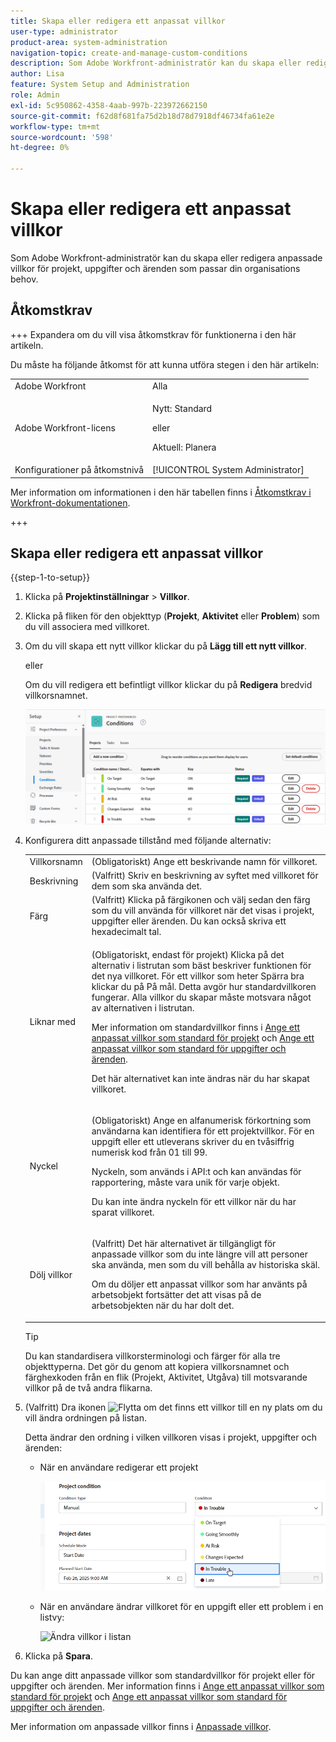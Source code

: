 ```yaml
---
title: Skapa eller redigera ett anpassat villkor
user-type: administrator
product-area: system-administration
navigation-topic: create-and-manage-custom-conditions
description: Som Adobe Workfront-administratör kan du skapa eller redigera anpassade villkor för projekt, uppgifter och ärenden som passar din organisations behov.
author: Lisa
feature: System Setup and Administration
role: Admin
exl-id: 5c950862-4358-4aab-997b-223972662150
source-git-commit: f62d8f681fa75d2b18d78d7918df46734fa61e2e
workflow-type: tm+mt
source-wordcount: '598'
ht-degree: 0%

---
```


# Skapa eller redigera ett anpassat villkor

Som Adobe Workfront-administratör kan du skapa eller redigera anpassade villkor för projekt, uppgifter och ärenden som passar din organisations behov.

## Åtkomstkrav

+++ Expandera om du vill visa åtkomstkrav för funktionerna i den här artikeln.

Du måste ha följande åtkomst för att kunna utföra stegen i den här artikeln:

<table style="table-layout:auto"> 
 <col> 
 <col> 
 <tbody> 
  <tr> 
   <td role="rowheader">Adobe Workfront</td> 
   <td>Alla</td> 
  </tr> 
  <tr> 
  <tr> 
   <td role="rowheader">Adobe Workfront-licens</td> 
   <td><p>Nytt: Standard</p>
       <p>eller</p>
       <p>Aktuell: Planera</p></td>
  </tr> 
  </tr> 
  <tr> 
   <td role="rowheader">Konfigurationer på åtkomstnivå</td> 
   <td>[!UICONTROL System Administrator]</td>
  </tr> 
 </tbody> 
</table>

Mer information om informationen i den här tabellen finns i [Åtkomstkrav i Workfront-dokumentationen](/help/quicksilver/administration-and-setup/add-users/access-levels-and-object-permissions/access-level-requirements-in-documentation.md).

+++

## Skapa eller redigera ett anpassat villkor

{{step-1-to-setup}}

1. Klicka på **Projektinställningar** > **Villkor**.

1. Klicka på fliken för den objekttyp (**Projekt**, **Aktivitet** eller **Problem**) som du vill associera med villkoret.

1. Om du vill skapa ett nytt villkor klickar du på **Lägg till ett nytt villkor**.

   eller

   Om du vill redigera ett befintligt villkor klickar du på **Redigera** bredvid villkorsnamnet.

   ![Redigera anpassat villkor](assets/custom-conditions-0825.png)

1. Konfigurera ditt anpassade tillstånd med följande alternativ:

   <table style="table-layout:auto"> 
    <col> 
    <col> 
    <tbody> 
     <tr> 
      <td>Villkorsnamn</td> 
      <td>(Obligatoriskt) Ange ett beskrivande namn för villkoret.</td> 
     </tr> 
     <tr> 
      <td>Beskrivning</td> 
      <td>(Valfritt) Skriv en beskrivning av syftet med villkoret för dem som ska använda det.</td> 
     </tr> 
     <tr> 
      <td>Färg</td> 
      <td>(Valfritt) Klicka på färgikonen och välj sedan den färg som du vill använda för villkoret när det visas i projekt, uppgifter eller ärenden. Du kan också skriva ett hexadecimalt tal.</td> 
     </tr> 
     <tr> 
      <td>Liknar med </td> 
      <td><p>(Obligatoriskt, endast för projekt) Klicka på det alternativ i listrutan som bäst beskriver funktionen för det nya villkoret. För ett villkor som heter Spärra bra klickar du på På mål. Detta avgör hur standardvillkoren fungerar. Alla villkor du skapar måste motsvara något av alternativen i listrutan.</p>
      <p>Mer information om standardvillkor finns i <a href="../../../administration-and-setup/customize-workfront/create-manage-custom-conditions/set-custom-condition-default-projects.md" class="MCXref xref">Ange ett anpassat villkor som standard för projekt</a> och <a href="../../../administration-and-setup/customize-workfront/create-manage-custom-conditions/set-custom-condition-default-tasks-issues.md" class="MCXref xref">Ange ett anpassat villkor som standard för uppgifter och ärenden</a>.</p>
      <p>Det här alternativet kan inte ändras när du har skapat villkoret.</p></td> 
     </tr> 
     <tr> 
      <td>Nyckel</td> 
      <td><p>(Obligatoriskt) Ange en alfanumerisk förkortning som användarna kan identifiera för ett projektvillkor. För en uppgift eller ett utleverans skriver du en tvåsiffrig numerisk kod från 01 till 99. </p>
      <p>Nyckeln, som används i API:t och kan användas för rapportering, måste vara unik för varje objekt.</p>
      <p>Du kan inte ändra nyckeln för ett villkor när du har sparat villkoret. </p></td> 
     </tr> 
     <tr> 
      <td>Dölj villkor</td> 
      <td><p>(Valfritt) Det här alternativet är tillgängligt för anpassade villkor som du inte längre vill att personer ska använda, men som du vill behålla av historiska skäl. </p>
      <p>Om du döljer ett anpassat villkor som har använts på arbetsobjekt fortsätter det att visas på de arbetsobjekten när du har dolt det. </p></td> 
     </tr> 
    </tbody> 
   </table>

   >[!TIP]
   >
   >Du kan standardisera villkorsterminologi och färger för alla tre objekttyperna. Det gör du genom att kopiera villkorsnamnet och färghexkoden från en flik (Projekt, Aktivitet, Utgåva) till motsvarande villkor på de två andra flikarna.

1. (Valfritt) Dra ikonen ![Flytta](assets/move-icon---dots.png) om det finns ett villkor till en ny plats om du vill ändra ordningen på listan.

   Detta ändrar den ordning i vilken villkoren visas i projekt, uppgifter och ärenden:

   * När en användare redigerar ett projekt

     ![Ändra villkor vid redigering av projekt](assets/change-condition-edit-project-0825.png)

   <!-- 
   * When a user is changing the condition for a task or issue on the Updates tab:

     ![Change condition when updating comment](assets/change-condition-update-comment.png)
   -->

   * När en användare ändrar villkoret för en uppgift eller ett problem i en listvy:

     ![Ändra villkor i listan](assets/change-conditions-list-dropdown-only.png)

1. Klicka på **Spara**.

Du kan ange ditt anpassade villkor som standardvillkor för projekt eller för uppgifter och ärenden. Mer information finns i [Ange ett anpassat villkor som standard för projekt](../../../administration-and-setup/customize-workfront/create-manage-custom-conditions/set-custom-condition-default-projects.md) och [Ange ett anpassat villkor som standard för uppgifter och ärenden](../../../administration-and-setup/customize-workfront/create-manage-custom-conditions/set-custom-condition-default-tasks-issues.md).

Mer information om anpassade villkor finns i [Anpassade villkor](../../../administration-and-setup/customize-workfront/create-manage-custom-conditions/custom-conditions.md).
